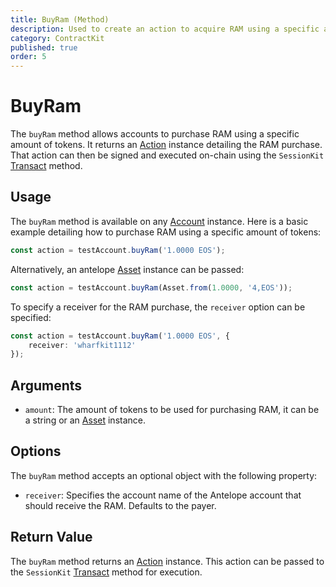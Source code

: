 ```yaml
---
title: BuyRam (Method)
description: Used to create an action to acquire RAM using a specific amount of tokens.
category: ContractKit
published: true
order: 5
---
```


# BuyRam

The `buyRam` method allows accounts to purchase RAM using a specific amount of tokens. It returns an [Action](/docs/antelope/action) instance detailing the RAM purchase. That action can then be signed and executed on-chain using the `SessionKit` [Transact](/docs/session-kit/transact) method.

## Usage

The `buyRam` method is available on any [Account](/docs/account-kit/account) instance. Here is a basic example detailing how to purchase RAM using a specific amount of tokens:

```typescript
const action = testAccount.buyRam('1.0000 EOS');
```

Alternatively, an antelope [Asset](/docs/antelope/asset) instance can be passed:

```typescript
const action = testAccount.buyRam(Asset.from(1.0000, '4,EOS'));
```

To specify a receiver for the RAM purchase, the `receiver` option can be specified:

```typescript
const action = testAccount.buyRam('1.0000 EOS', {
    receiver: 'wharfkit1112'
});
```

## Arguments

- `amount`: The amount of tokens to be used for purchasing RAM, it can be a string or an [Asset](/docs/antelope/asset) instance.

## Options

The `buyRam` method accepts an optional object with the following property:

- `receiver`: Specifies the account name of the Antelope account that should receive the RAM. Defaults to the payer.

## Return Value

The `buyRam` method returns an [Action](/docs/antelope/action) instance. This action can be passed to the `SessionKit` [Transact](/docs/session-kit/transact) method for execution.
